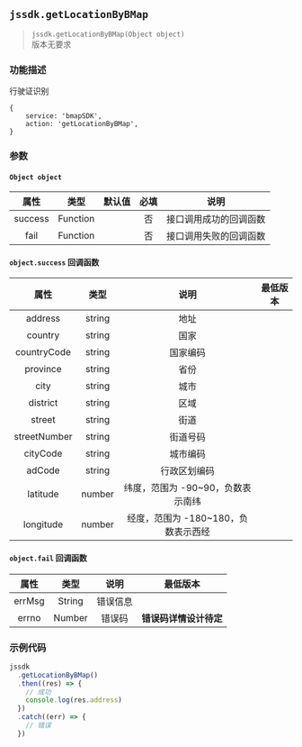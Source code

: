 ## `jssdk.getLocationByBMap`

> `jssdk.getLocationByBMap(Object object)` <br/> 版本无要求

### 功能描述

行驶证识别

```
{
    service: 'bmapSDK',
    action: 'getLocationByBMap',
}
```

### 参数

#### `Object object`

|  属性   |   类型   | 默认值 | 必填 |          说明          |
| :-----: | :------: | :----: | :--: | :--------------------: |
| success | Function |        |  否  | 接口调用成功的回调函数 |
|  fail   | Function |        |  否  | 接口调用失败的回调函数 |

#### `object.success` 回调函数

|     属性     |  类型  |                说明                 | 最低版本 |
| :----------: | :----: | :---------------------------------: | :------: |
|   address    | string |                地址                 |          |
|   country    | string |                国家                 |          |
| countryCode  | string |              国家编码               |          |
|   province   | string |                省份                 |          |
|     city     | string |                城市                 |          |
|   district   | string |                区域                 |          |
|    street    | string |                街道                 |          |
| streetNumber | string |              街道号码               |          |
|   cityCode   | string |              城市编码               |          |
|    adCode    | string |            行政区划编码             |          |
|   latitude   | number |  纬度，范围为 -90~90，负数表示南纬  |          |
|  longitude   | number | 经度，范围为 -180~180，负数表示西经 |          |

#### `object.fail` 回调函数

|  属性  |  类型  |   说明   |        最低版本        |
| :----: | :----: | :------: | :--------------------: |
| errMsg | String | 错误信息 |                        |
| errno  | Number |  错误码  | **错误码详情设计待定** |

### 示例代码

```js
jssdk
  .getLocationByBMap()
  .then((res) => {
    // 成功
    console.log(res.address)
  })
  .catch((err) => {
    // 错误
  })
```
